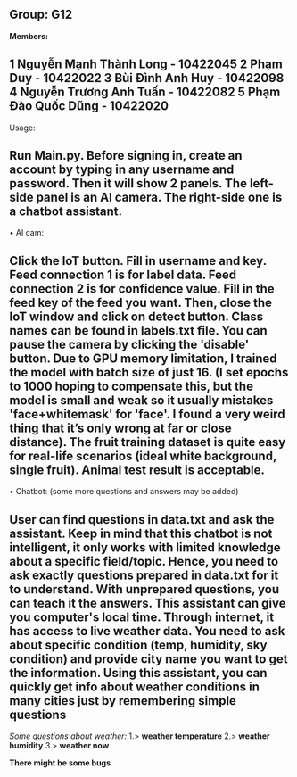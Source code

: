 Group: G12
-
**Members:**

1 Nguyễn Mạnh Thành Long - 10422045
2 Phạm Duy - 10422022
3 Bùi Đình Anh Huy - 10422098
4 Nguyễn Trương Anh Tuấn - 10422082
5 Phạm Đào Quốc Dũng - 10422020
-

Usage:

Run Main.py.
Before signing in, create an account by typing in any username and password. Then it will show 2 panels. The left-side panel is an AI camera. The right-side one is a chatbot assistant.
-
•	AI cam:

Click the IoT button. Fill in username and key.
Feed connection 1 is for label data.
Feed connection 2 is for confidence value.
Fill in the feed key of the feed you want. Then, close the IoT window and click on detect button. Class names can be found in labels.txt file. You can pause the camera by clicking the 'disable' button.
Due to GPU memory limitation, I trained the model with batch size of just 16. (I set epochs to 1000 hoping to compensate this, but the model is small and weak so it usually mistakes 'face+whitemask' for 'face'. I found a very weird thing that it’s only wrong at far or close distance). The fruit training dataset is quite easy for real-life scenarios (ideal white background, single fruit). Animal test result is acceptable.
-
•	Chatbot: (some more questions and answers may be added)

User can find questions in data.txt and ask the assistant. Keep in mind that this chatbot is not intelligent, it only works with limited knowledge about a specific field/topic. Hence, you need to ask exactly questions prepared in data.txt for it to understand. With unprepared questions, you can teach it the answers. This assistant can give you computer's local time. Through internet, it has access to live weather data. You need to ask about specific condition (temp, humidity, sky condition) and provide city name you want to get the information. Using this assistant, you can quickly get info about weather conditions in many cities just by remembering simple questions
-
*Some questions about weather:*
1.> **weather temperature**
2.> **weather humidity**
3.> **weather now**

**There might be some bugs**
